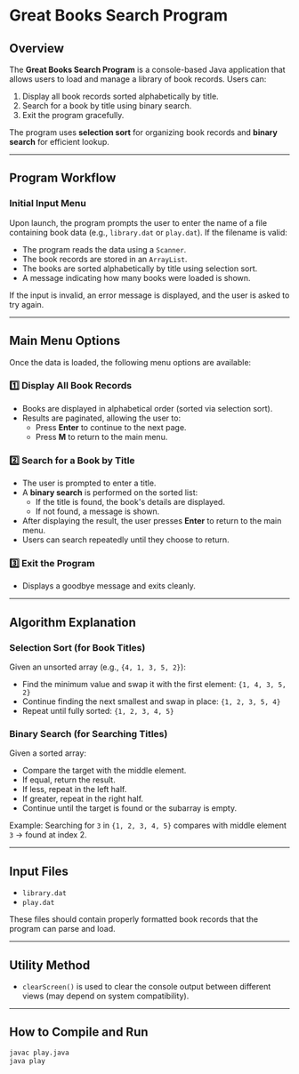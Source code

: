 # Great Books Search Program

## Overview

The **Great Books Search Program** is a console-based Java application that allows users to load and manage a library of book records. Users can:

1. Display all book records sorted alphabetically by title.
2. Search for a book by title using binary search.
3. Exit the program gracefully.

The program uses **selection sort** for organizing book records and **binary search** for efficient lookup.

---

## Program Workflow

### Initial Input Menu

Upon launch, the program prompts the user to enter the name of a file containing book data (e.g., `library.dat` or `play.dat`). If the filename is valid:

- The program reads the data using a `Scanner`.
- The book records are stored in an `ArrayList`.
- The books are sorted alphabetically by title using selection sort.
- A message indicating how many books were loaded is shown.

If the input is invalid, an error message is displayed, and the user is asked to try again.

---

## Main Menu Options

Once the data is loaded, the following menu options are available:

### 1️⃣ Display All Book Records

- Books are displayed in alphabetical order (sorted via selection sort).
- Results are paginated, allowing the user to:
  - Press **Enter** to continue to the next page.
  - Press **M** to return to the main menu.

### 2️⃣ Search for a Book by Title

- The user is prompted to enter a title.
- A **binary search** is performed on the sorted list:
  - If the title is found, the book's details are displayed.
  - If not found, a message is shown.
- After displaying the result, the user presses **Enter** to return to the main menu.
- Users can search repeatedly until they choose to return.

### 3️⃣ Exit the Program

- Displays a goodbye message and exits cleanly.

---

## Algorithm Explanation

### Selection Sort (for Book Titles)

Given an unsorted array (e.g., `{4, 1, 3, 5, 2}`):
- Find the minimum value and swap it with the first element: `{1, 4, 3, 5, 2}`
- Continue finding the next smallest and swap in place: `{1, 2, 3, 5, 4}`
- Repeat until fully sorted: `{1, 2, 3, 4, 5}`

### Binary Search (for Searching Titles)

Given a sorted array:
- Compare the target with the middle element.
- If equal, return the result.
- If less, repeat in the left half.
- If greater, repeat in the right half.
- Continue until the target is found or the subarray is empty.

Example: Searching for `3` in `{1, 2, 3, 4, 5}` compares with middle element `3` → found at index 2.

---

## Input Files

- `library.dat`
- `play.dat`

These files should contain properly formatted book records that the program can parse and load.

---

## Utility Method

- `clearScreen()` is used to clear the console output between different views (may depend on system compatibility).

---

## How to Compile and Run
```bash
javac play.java
java play
```
